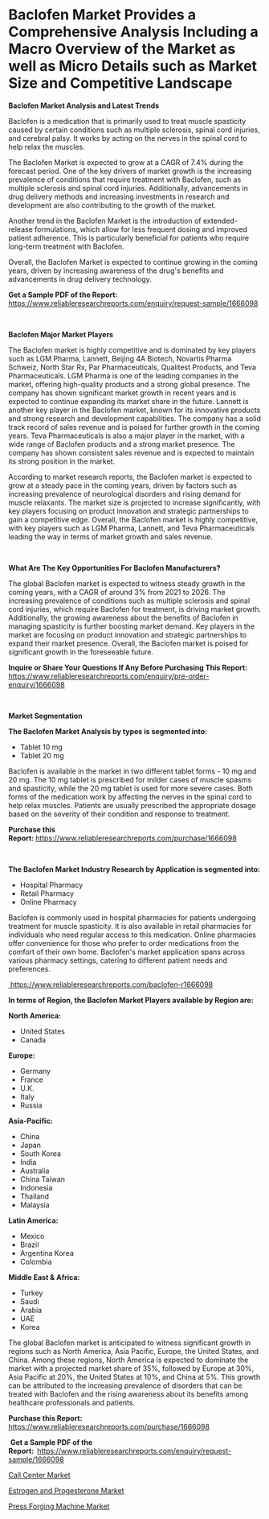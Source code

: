 <p><h1>Baclofen Market Provides a Comprehensive Analysis Including a Macro Overview of the Market as well as Micro Details such as Market Size and Competitive Landscape</h1></p><p><strong>Baclofen Market Analysis and Latest Trends</strong></p>
<p><p>Baclofen is a medication that is primarily used to treat muscle spasticity caused by certain conditions such as multiple sclerosis, spinal cord injuries, and cerebral palsy. It works by acting on the nerves in the spinal cord to help relax the muscles.</p><p>The Baclofen Market is expected to grow at a CAGR of 7.4% during the forecast period. One of the key drivers of market growth is the increasing prevalence of conditions that require treatment with Baclofen, such as multiple sclerosis and spinal cord injuries. Additionally, advancements in drug delivery methods and increasing investments in research and development are also contributing to the growth of the market.</p><p>Another trend in the Baclofen Market is the introduction of extended-release formulations, which allow for less frequent dosing and improved patient adherence. This is particularly beneficial for patients who require long-term treatment with Baclofen.</p><p>Overall, the Baclofen Market is expected to continue growing in the coming years, driven by increasing awareness of the drug's benefits and advancements in drug delivery technology.</p></p>
<p><strong>Get a Sample PDF of the Report:&nbsp;</strong> <a href="https://www.reliableresearchreports.com/enquiry/request-sample/1666098">https://www.reliableresearchreports.com/enquiry/request-sample/1666098</a></p>
<p>&nbsp;</p>
<p><strong>Baclofen Major Market Players</strong></p>
<p><p>The Baclofen market is highly competitive and is dominated by key players such as LGM Pharma, Lannett, Beijing 4A Biotech, Novartis Pharma Schweiz, North Star Rx, Par Pharmaceuticals, Qualitest Products, and Teva Pharmaceuticals. LGM Pharma is one of the leading companies in the market, offering high-quality products and a strong global presence. The company has shown significant market growth in recent years and is expected to continue expanding its market share in the future. Lannett is another key player in the Baclofen market, known for its innovative products and strong research and development capabilities. The company has a solid track record of sales revenue and is poised for further growth in the coming years. Teva Pharmaceuticals is also a major player in the market, with a wide range of Baclofen products and a strong market presence. The company has shown consistent sales revenue and is expected to maintain its strong position in the market.</p><p>According to market research reports, the Baclofen market is expected to grow at a steady pace in the coming years, driven by factors such as increasing prevalence of neurological disorders and rising demand for muscle relaxants. The market size is projected to increase significantly, with key players focusing on product innovation and strategic partnerships to gain a competitive edge. Overall, the Baclofen market is highly competitive, with key players such as LGM Pharma, Lannett, and Teva Pharmaceuticals leading the way in terms of market growth and sales revenue.</p></p>
<p>&nbsp;</p>
<p><strong>What Are The Key Opportunities For Baclofen Manufacturers?</strong></p>
<p><p>The global Baclofen market is expected to witness steady growth in the coming years, with a CAGR of around 3% from 2021 to 2026. The increasing prevalence of conditions such as multiple sclerosis and spinal cord injuries, which require Baclofen for treatment, is driving market growth. Additionally, the growing awareness about the benefits of Baclofen in managing spasticity is further boosting market demand. Key players in the market are focusing on product innovation and strategic partnerships to expand their market presence. Overall, the Baclofen market is poised for significant growth in the foreseeable future.</p></p>
<p><strong>Inquire or Share Your Questions If Any Before Purchasing This Report:</strong> <a href="https://www.reliableresearchreports.com/enquiry/pre-order-enquiry/1666098">https://www.reliableresearchreports.com/enquiry/pre-order-enquiry/1666098</a></p>
<p>&nbsp;</p>
<p><strong>Market Segmentation</strong></p>
<p><strong>The Baclofen Market Analysis by types is segmented into:</strong></p>
<p><ul><li>Tablet 10 mg</li><li>Tablet 20 mg</li></ul></p>
<p><p>Baclofen is available in the market in two different tablet forms - 10 mg and 20 mg. The 10 mg tablet is prescribed for milder cases of muscle spasms and spasticity, while the 20 mg tablet is used for more severe cases. Both forms of the medication work by affecting the nerves in the spinal cord to help relax muscles. Patients are usually prescribed the appropriate dosage based on the severity of their condition and response to treatment.</p></p>
<p><strong>Purchase this Report:&nbsp;</strong><a href="https://www.reliableresearchreports.com/purchase/1666098">https://www.reliableresearchreports.com/purchase/1666098</a></p>
<p>&nbsp;</p>
<p><strong>The Baclofen Market Industry Research by Application is segmented into:</strong></p>
<p><ul><li>Hospital Pharmacy</li><li>Retail Pharmacy</li><li>Online Pharmacy</li></ul></p>
<p><p>Baclofen is commonly used in hospital pharmacies for patients undergoing treatment for muscle spasticity. It is also available in retail pharmacies for individuals who need regular access to this medication. Online pharmacies offer convenience for those who prefer to order medications from the comfort of their own home. Baclofen's market application spans across various pharmacy settings, catering to different patient needs and preferences.</p></p>
<p><a href="https://www.reliableresearchreports.com/baclofen-r1666098">&nbsp;https://www.reliableresearchreports.com/baclofen-r1666098</a></p>
<p><strong>In terms of Region, the Baclofen Market Players available by Region are:</strong></p>
<p>
    <p> <strong> North America: </strong>
        <ul>
            <li>United States</li>
            <li>Canada</li>
        </ul>
        </p> 
    <p> <strong> Europe: </strong>
        <ul>
            <li>Germany</li>
            <li>France</li>
            <li>U.K.</li>
            <li>Italy</li>
            <li>Russia</li>
        </ul>
        </p> 
    <p> <strong> Asia-Pacific: </strong>
        <ul>
            <li>China</li>
            <li>Japan</li>
            <li>South Korea</li>
            <li>India</li>
            <li>Australia</li>
            <li>China Taiwan</li>
            <li>Indonesia</li>
            <li>Thailand</li>
            <li>Malaysia</li>
        </ul>
        </p> 
    <p> <strong> Latin America: </strong>
        <ul>
            <li>Mexico</li>
            <li>Brazil</li>
            <li>Argentina Korea</li>
            <li>Colombia</li>
        </ul>
        </p> 
    <p> <strong> Middle East & Africa: </strong>
        <ul>
            <li>Turkey</li>
            <li>Saudi</li>
            <li>Arabia</li>
            <li>UAE</li>
            <li>Korea</li>
        </ul>
    </p>
    </p>
<p><p>The global Baclofen market is anticipated to witness significant growth in regions such as North America, Asia Pacific, Europe, the United States, and China. Among these regions, North America is expected to dominate the market with a projected market share of 35%, followed by Europe at 30%, Asia Pacific at 20%, the United States at 10%, and China at 5%. This growth can be attributed to the increasing prevalence of disorders that can be treated with Baclofen and the rising awareness about its benefits among healthcare professionals and patients.</p></p>
<p><strong>Purchase this Report: </strong><a href="https://www.reliableresearchreports.com/purchase/1666098">https://www.reliableresearchreports.com/purchase/1666098</a></p>
<p>&nbsp;<strong>Get a Sample PDF of the Report:&nbsp;&nbsp;</strong><a href="https://www.reliableresearchreports.com/enquiry/request-sample/1666098">https://www.reliableresearchreports.com/enquiry/request-sample/1666098</a></p>
<p><strong></strong></p>
<p><p><a href="https://www.linkedin.com/pulse/call-center-market-outlook-industry-overview-forecast-2024-2031-7pjwe">Call Center Market</a></p><p><a href="https://www.linkedin.com/pulse/estrogen-progesterone-market-trends-analysis-forecasted-period-3cfff?trackingId=Ae6Fhv93VkOnO4L7SylNzw%3D%3D">Estrogen and Progesterone Market</a></p><p><a href="https://www.linkedin.com/pulse/press-forging-machine-market-comprehensive-assessment-type-tdsle">Press Forging Machine Market</a></p></p>